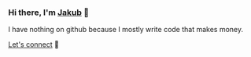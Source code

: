 ### Hi there, I'm [Jakub](https://jkurylo.pl) 👋
I have nothing on github because I mostly write code that makes money.

[Let's connect](https://www.linkedin.com/in/jkuryloo) :handshake:
